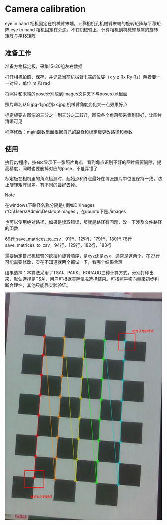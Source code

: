 # Camera calibration

eye in hand 相机固定在机械臂末端，计算相机到机械臂末端的旋转矩阵与平移矩阵
eye to hand 相机固定在旁边，不在机械臂上，计算相机到机械臂基座的旋转矩阵与平移矩阵

## 准备工作

准备方格标定板，采集15-30组左右数据

打开相机拍照、保存，并记录当前机械臂末端的位姿（x y z Rx Ry Rz）两者要一一对应，单位 m 和 rad

将照片和末端的pose分别放到images文件夹下与poses.txt里面

照片命名从0.jpg-1.jpg到xx.jpg 机械臂角度变化大一点效果好点

标定板要占图像的三分之一到三分之二较好，图像各个角落都采集到较好，让图片清晰可见

程序修改：main函数里面根据自己的路径和标定板更改路径和参数


## 使用

执行py程序，按esc显示下一张照片角点，看到角点识别不好的图片需要删除，提高精度，同时也要删掉对应的pose，不能弄错了

标定板在相机里的角点检测时，起始点和终点最好在每张照片中位置保持一致，防止旋转矩阵误差。有不同的最好去掉。


> [!NOTE]
> 在windows下路径名称分隔是\\,例如D:\\images r'C:\Users\Admin\Desktop\images'，在ubuntu下是./images
>
> 也可以使用绝对路径，如果是读取错误，那就是路径有问题，改一下涉及文件路径的函数
>
> 69行 save_matrices_to_csv，91行，125行，179行，180行
> 76行 save_matrices_to_csv，94行，129行，182行，183行
> 
> 需要确定自己机械臂的欧拉角旋转顺序，是xyz还是zyx，通常是这两个，在27行可能需要修改，实在不知道就两个都试一下，看哪个结果合理
>
> 结果选择：本算法采用了TSAI、PARK、HORAUD三种计算方式，分别打印出来，默认选择是TSAI，用户可根据实际情况选择结果。可按照平移向量来初步判断合理性，其他只能靠实验验证。

![图片描述](example.jpg)



